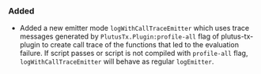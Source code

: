 ### Added

- Added a new emitter mode `logWithCallTraceEmitter` which uses trace messages generated by `PlutusTx.Plugin:profile-all` flag of plutus-tx-plugin to create call trace of the functions that led to the evaluation failure. If script passes or script is not compiled with `profile-all` flag, `logWithCallTraceEmitter` will behave as regular `logEmitter`.

